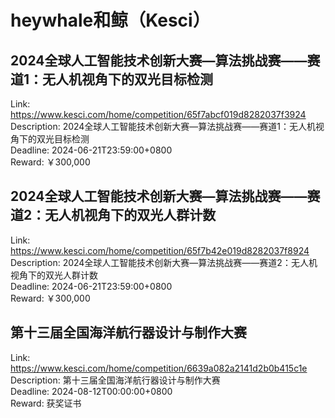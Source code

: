 # heywhale和鲸（Kesci）



## 2024全球人工智能技术创新大赛—算法挑战赛——赛道1：无人机视角下的双光目标检测

Link: https://www.kesci.com/home/competition/65f7abcf019d8282037f3924  
Description: 2024全球人工智能技术创新大赛—算法挑战赛——赛道1：无人机视角下的双光目标检测  
Deadline: 2024-06-21T23:59:00+0800  
Reward: ￥300,000  


## 2024全球人工智能技术创新大赛—算法挑战赛——赛道2：无人机视角下的双光人群计数

Link: https://www.kesci.com/home/competition/65f7b42e019d8282037f8924  
Description: 2024全球人工智能技术创新大赛—算法挑战赛——赛道2：无人机视角下的双光人群计数  
Deadline: 2024-06-21T23:59:00+0800  
Reward: ￥300,000  


## 第十三届全国海洋航行器设计与制作大赛

Link: https://www.kesci.com/home/competition/6639a082a2141d2b0b415c1e  
Description: 第十三届全国海洋航行器设计与制作大赛  
Deadline: 2024-08-12T00:00:00+0800  
Reward: 获奖证书  

